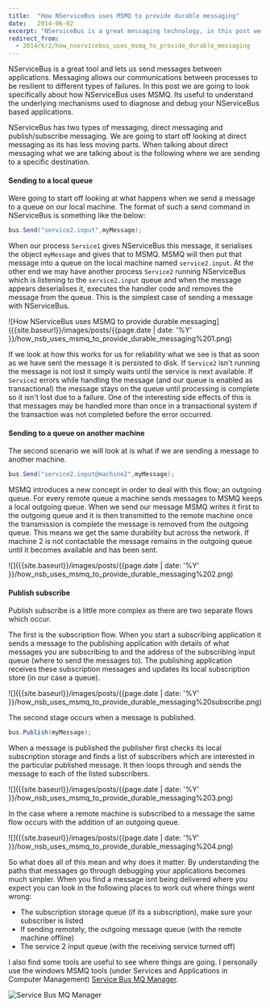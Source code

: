 ```yaml
---
title:  "How NServiceBus uses MSMQ to provide durable messaging"
date:   2014-06-02
excerpt: "NServiceBus is a great messaging technology, in this post we look at how the message handshaking interacts with MSMQ under the the scenes to provide durable messaging."
redirect_from:
  - 2014/6/2/how_nservicebus_uses_msmq_to_provide_durable_messaging
---
```

NServiceBus is a great tool and lets us send messages between applications. Messaging allows our communications between processes to be resilient to different types of failures. In this post we are going to look specifically about how NServiceBus uses MSMQ. Its useful to understand the underlying mechanisms used to diagnose and debug your NServiceBus based applications.

NServiceBus has two types of messaging, direct messaging and publish/subscribe messaging. We are going to start off looking at direct messaging as its has less moving parts. When talking about direct messaging what we are talking about is the following where we are sending to a specific destination.

#### Sending to a local queue

Were going to start off looking at what happens when we send a message to a queue on our local machine. The format of such a send command in NServiceBus is something like the below:

``` csharp
bus.Send("service2.input",myMessage);
```

When our process `Service1` gives NServiceBus this message, it serialises the object `myMessage` and gives that to MSMQ. MSMQ will then put that message into a queue on the local machine named `service2.input`. At the other end we may have another process `Service2` running NServiceBus which is listening to the `service2.input` queue and when the message appears deserialises it, executes the handler code and removes the message from the queue. This is the simplest case of sending a message with NServiceBus.

![How NServiceBus uses MSMQ to provide durable messaging]({{site.baseurl}}/images/posts/{{page.date | date: '%Y' }}/how_nsb_uses_msmq_to_provide_durable_messaging%201.png)

If we look at how this works for us for reliability what we see is that as soon as we have sent the message it is persisted to disk. If `Service2` isn't running the message is not lost it simply waits until the service is next available. If `Service2` errors while handling the message (and our queue is enabled as transactional) the message stays on the queue until processing is complete so it isn't lost due to a failure. One of the interesting side effects of this is that messages may be handled more than once in a transactional system if the transaction was not completed before the error occurred.

#### Sending to a queue on another machine

The second scenario we will look at is what if we are sending a message to another machine.


``` csharp
bus.Send("service2.input@machine2",myMessage);
```

MSMQ introduces a new concept in order to deal with this flow; an outgoing queue. For every remote queue a machine sends messages to MSMQ keeps a local outgoing queue. When we send our message MSMQ writes it first to the outgoing queue and it is then transmitted to the remote machine once the transmission is complete the message is removed from the outgoing queue. This means we get the same durability but across the network. If machine 2 is not contactable the message remains in the outgoing queue until it becomes available and has been sent.

![]({{site.baseurl}}/images/posts/{{page.date | date: '%Y' }}/how_nsb_uses_msmq_to_provide_durable_messaging%202.png)

#### Publish subscribe

Publish subscribe is a little more complex as there are two separate flows which occur.

The first is the subscription flow. When you start a subscribing application it sends a message to the publishing application with details of what messages you are subscribing to and the address of the subscribing input queue (where to send the messages to). The publishing application receives these subscription messages and updates its local subscription store (in our case a queue).

![]({{site.baseurl}}/images/posts/{{page.date | date: '%Y' }}/how_nsb_uses_msmq_to_provide_durable_messaging%20subscribe.png)

The second stage occurs when a message is published.

``` csharp
bus.Publish(myMessage);
```

 When a message is published the publisher first checks its local subscription storage and finds a list of subscribers which are interested in the particular published message. It then loops through and sends the message to each of the listed subscribers.

![]({{site.baseurl}}/images/posts/{{page.date | date: '%Y' }}/how_nsb_uses_msmq_to_provide_durable_messaging%203.png)

In the case where a remote machine is subscribed to a message the same flow occurs with the addition of an outgoing queue.

![]({{site.baseurl}}/images/posts/{{page.date | date: '%Y' }}/how_nsb_uses_msmq_to_provide_durable_messaging%204.png)

 So what does all of this mean and why does it matter. By understanding the paths that messages go through debugging your applications becomes much simpler. When you find a message isnt being delivered where you expect you can look in the following places to work out where things went wrong:

 - The subscription storage queue (if its a subscription), make sure your subscriber is listed
 - If sending remotely, the outgoing message queue (with the remote machine offline)
 - The service 2 input queue (with the receiving service turned off)

 I also find some tools are useful to see where things are going. I personally use the windows MSMQ tools (under Services and Applications in Computer Management) [Service Bus MQ Manager](http://blog.halan.se/post/Service-Bus-MQ-Manager-v3-Released.aspx).

 ![Service Bus MQ Manager](http://blog.halan.se/image.axd?picture=2012%2f12%2fmainScreen2.png)
